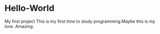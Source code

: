 # Hello-World
My first project
This is my first time to study programming.Maybe this is my love.
Amazing.
